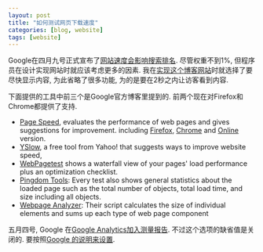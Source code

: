 ```yaml
---
layout: post
title: "如何测试网页下载速度"
categories: [blog, website]
tags: [website]
---
```


Google在四月九号正式宣布了[网站速度会影响搜索排名][gsrc]. 尽管权重不到1%, 但程序员在设计实现网站时就应该考虑更多的因素. 我在[实现这个博客网站][teckoo]时就选择了要尽快显示内容, 为此省略了很多功能, 为的是要在2秒之内让访客看到内容.

下面提供的工具中前三个是Google官方博客里提到的. 前两个现在对Firefox和Chrome都提供了支持. 

* [Page Speed](http://code.google.com/speed/page-speed/), evaluates the performance of web pages and gives suggestions for improvement.
including [Firefox](http://code.google.com/speed/page-speed/docs/using_firefox.html),
[Chrome](http://code.google.com/speed/page-speed/docs/using_chrome.html) and 
[Online](http://pagespeed.googlelabs.com/) version. 
* [YSlow](http://developer.yahoo.com/yslow/), a free tool from Yahoo! that suggests ways to improve website speed, 
* [WebPagetest](http://www.webpagetest.org/) shows a waterfall view of your pages' load performance plus an optimization checklist.
* [Pingdom Tools](http://tools.pingdom.com/): Every test also shows general statistics about the loaded page such as the total number of objects, total load time, and size including all objects.
* [Webpage Analyzer](http://www.websiteoptimization.com/services/analyze/): Their script calculates the size of individual elements and sums up each type of web page component

五月四号, Google 在[Google Analytics加入测量报告][analytics-blog]. 不过这个选项的缺省值是关闭的. 要按照[Google 的说明来设置][analytics].

[teckoo]: http://c2.teckoo.com/blog/website/make-website-geeky-way.html#_1
[gsrc]: http://googlewebmastercentral.blogspot.com/2010/04/using-site-speed-in-web-search-ranking.html
[analytics-blog]: http://analytics.blogspot.com/2011/05/measure-page-load-time-with-site-speed.html
[analytics]: http://www.google.com/support/analyticshelp/bin/answer.py?hl=en&answer=1205784&topic=1120718&utm_source=gablog&utm_medium=blog&utm_campaign=newga-blog&utm_content=sitespeed

